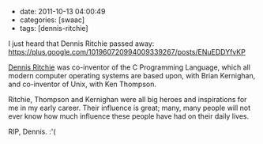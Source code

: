 -   date: 2011-10-13 04:00:49
-   categories: [swaac]
-   tags: [dennis-ritchie]

I just heard that Dennis Ritchie passed away: <https://plus.google.com/101960720994009339267/posts/ENuEDDYfvKP>

[Dennis Ritchie](https://en.wikipedia.org/wiki/Dennis_Ritchie) was co-inventor of the C Programming Language, which all modern computer operating systems are based upon, with Brian Kernighan, and co-inventor of Unix, with Ken Thompson.

Ritchie, Thompson and Kernighan were all big heroes and inspirations for me in my early career. Their influence is great; many, many people will not ever know how much influence these people have had on their daily lives.

RIP, Dennis. :'(
